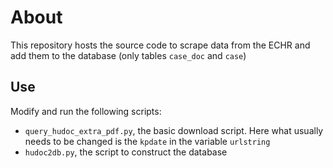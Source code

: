 # About #
This repository hosts the source code to scrape data from the ECHR and add them to the database (only tables `case_doc` and `case`)

## Use ##
Modify and run the following scripts:

* `query_hudoc_extra_pdf.py`, the basic download script. Here what usually needs to be changed is the `kpdate` in the variable `urlstring`
* `hudoc2db.py`, the script to construct the database